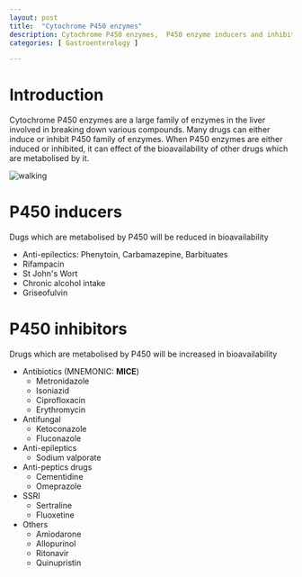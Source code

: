 ```yaml
---
layout: post
title:  "Cytochrome P450 enzymes"
description: Cytochrome P450 enzymes,  P450 enzyme inducers and inhibitors, warfarin and  P450 enzymes
categories: [ Gastroenterology ] 

---
```

# Introduction
Cytochrome P450 enzymes are a large family of enzymes in the liver involved in breaking down various compounds. 
Many drugs can either induce or inhibit P450 family of enzymes. 
When P450 enzymes are either induced or inhibited, it can effect of the bioavailability of other drugs which are metabolised by it.

![walking]({{site.baseurl}}/assets/images/P450_inducer_inhibitor.png)

# P450 inducers
Dugs which are metabolised by P450 will be reduced in bioavailability
- Anti-epilectics: Phenytoin, Carbamazepine, Barbituates
- Rifampacin
- St John's Wort
- Chronic alcohol intake
- Griseofulvin

# P450 inhibitors
Drugs which are metabolised by P450 will be increased in bioavailability 
- Antibiotics (MNEMONIC: **MICE**)
    - Metronidazole
    - Isoniazid
    - Ciprofloxacin
    - Erythromycin
- Antifungal
    - Ketoconazole
    - Fluconazole
- Anti-epileptics
    - Sodium valporate
- Anti-peptics drugs
    - Cementidine
    - Omeprazole
- SSRI
    - Sertraline
    - Fluoxetine
- Others
    - Amiodarone
    - Allopurinol
    - Ritonavir
    - Quinupristin